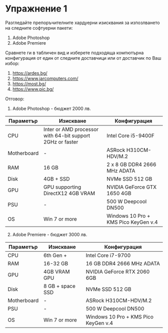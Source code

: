 # Упражнение 1 

Разгледайте препоръчителните хардуерни изисквания за изпозлването на следните софтуерни пакети:
1. Adobe Photoshop 
2. Adobe Premiere

Сравнете ги в табличен вид и изберете подходяща компютърна конфигурация от един от следните доставчици или от доставчик по Ваш избор:
1. https://ardes.bg/
2. https://www.jarcomputers.com/
3. https://most.bg/
4. https://www.pic.bg/


Отговор:

1. Adobe Photoshop - бюджет 2000 лв. 

Параметър | Изискване | Конфигурация
------------ | -------------| -------------
CPU | Inter or AMD processor with 64-bit support 2GHz or faster | Intel Core i5-9400F 
Motherboard | - | ASRock H310CM-HDV/M.2
RAM | 16 GB | 2 x 8 GB DDR4 2666 MHz ADATA
Disk | 4GB + SSD | NVMe SSD 512 GB
GPU | GPU supporting DirectX12 4GB VRAM | NVIDIA GeForce GTX 1650 4GB
PSU | - | 500 W Deepcool DN500
OS | Win 7 or more | Windows 10 Pro + KMS Pico KeyGen v.4 

2. Adobe Premiere - бюджет 3000 лв. 

Параметър | Изискване | Конфигурация
------------ | -------------| -------------
CPU | 6th Gen + | Intel Core i7-9700 
RAM | 16-32 GB  | 16 GB DDR4 2666 MHz ADATA
GPU | 4GB VRAM GPU | NVIDIA GeForce RTX 2060 6GB
Disk | 8 GB + space SSD | NVMe SSD 512 GB
Motherboard | - | ASRock H310CM-HDV/M.2
PSU | - | 500 W Deepcool DN500 
OS | Win 7 or more | Windows 10 Pro + KMS Pico KeyGen v.4 

